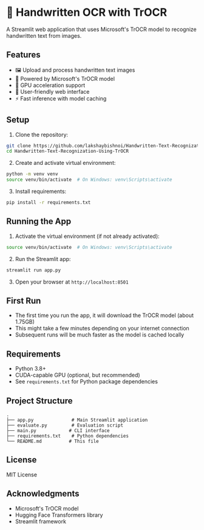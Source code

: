 # 📝 Handwritten OCR with TrOCR

A Streamlit web application that uses Microsoft's TrOCR model to recognize handwritten text from images.

## Features

- 🖼️ Upload and process handwritten text images
- 🤖 Powered by Microsoft's TrOCR model
- 🚀 GPU acceleration support
- 📱 User-friendly web interface
- ⚡ Fast inference with model caching

## Setup

1. Clone the repository:
```bash
git clone https://github.com/lakshaybishnoi/Handwritten-Text-Recognization-Using-TrOCR.git
cd Handwritten-Text-Recognization-Using-TrOCR
```

2. Create and activate virtual environment:
```bash
python -m venv venv
source venv/bin/activate  # On Windows: venv\Scripts\activate
```

3. Install requirements:
```bash
pip install -r requirements.txt
```

## Running the App

1. Activate the virtual environment (if not already activated):
```bash
source venv/bin/activate  # On Windows: venv\Scripts\activate
```

2. Run the Streamlit app:
```bash
streamlit run app.py
```

3. Open your browser at `http://localhost:8501`

## First Run

- The first time you run the app, it will download the TrOCR model (about 1.75GB)
- This might take a few minutes depending on your internet connection
- Subsequent runs will be much faster as the model is cached locally

## Requirements

- Python 3.8+
- CUDA-capable GPU (optional, but recommended)
- See `requirements.txt` for Python package dependencies

## Project Structure

```
.
├── app.py              # Main Streamlit application
├── evaluate.py         # Evaluation script
├── main.py            # CLI interface
├── requirements.txt    # Python dependencies
└── README.md          # This file
```

## License

MIT License

## Acknowledgments

- Microsoft's TrOCR model
- Hugging Face Transformers library
- Streamlit framework 